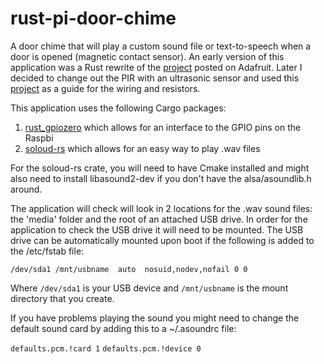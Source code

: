 # rust-pi-door-chime
A door chime that will play a custom sound file or text-to-speech when a door is opened (magnetic contact sensor). An early version of this application was a Rust rewrite of the [project](https://learn.adafruit.com/sitcom-sfx-door-trigger/code) posted on Adafruit. Later I decided to change out the PIR with an ultrasonic sensor and used this [project](https://tutorials-raspberrypi.com/raspberry-pi-ultrasonic-sensor-hc-sr04/) as a guide for the wiring and resistors.


This application uses the following Cargo packages:

1. [rust_gpiozero](https://github.com/rahul-thakoor/rust_gpiozero) which allows for an interface to the GPIO pins on the Raspbi
2. [soloud-rs](https://github.com/MoAlyousef/soloud-rs) which allows for an easy way to play .wav files

For the soloud-rs crate, you will need to have Cmake installed and might also need to install libasound2-dev if you don't have the alsa/asoundlib.h around.

The application will check will look in 2 locations for the .wav sound files: the 'media' folder and the root of an attached USB drive. In order for the application to check the USB drive it will need to be mounted. The USB drive can be automatically mounted upon boot if the following is added to the /etc/fstab file:

`/dev/sda1 /mnt/usbname  auto  nosuid,nodev,nofail 0 0`

Where `/dev/sda1` is your USB device and `/mnt/usbname` is the mount directory that you create.

If you have problems playing the sound you might need to change the default sound card by adding this to a ~/.asoundrc file:

`defaults.pcm.!card 1`
`defaults.pcm.!device 0`
